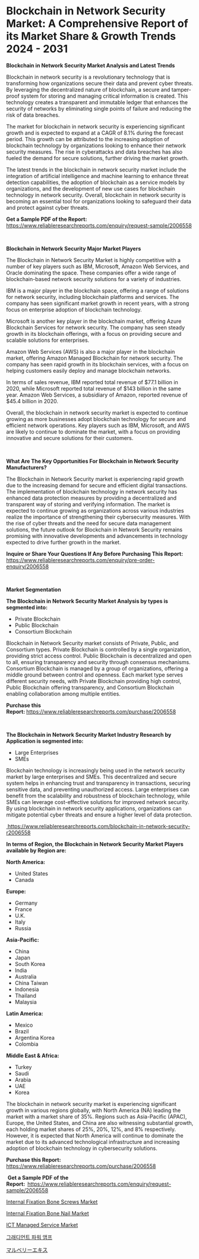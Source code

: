<p><h1>Blockchain in Network Security Market: A Comprehensive Report of its Market Share & Growth Trends 2024 - 2031</h1></p><p><strong>Blockchain in Network Security Market Analysis and Latest Trends</strong></p>
<p><p>Blockchain in network security is a revolutionary technology that is transforming how organizations secure their data and prevent cyber threats. By leveraging the decentralized nature of blockchain, a secure and tamper-proof system for storing and managing critical information is created. This technology creates a transparent and immutable ledger that enhances the security of networks by eliminating single points of failure and reducing the risk of data breaches.</p><p>The market for blockchain in network security is experiencing significant growth and is expected to expand at a CAGR of 8.1% during the forecast period. This growth can be attributed to the increasing adoption of blockchain technology by organizations looking to enhance their network security measures. The rise in cyberattacks and data breaches has also fueled the demand for secure solutions, further driving the market growth.</p><p>The latest trends in the blockchain in network security market include the integration of artificial intelligence and machine learning to enhance threat detection capabilities, the adoption of blockchain as a service models by organizations, and the development of new use cases for blockchain technology in network security. Overall, blockchain in network security is becoming an essential tool for organizations looking to safeguard their data and protect against cyber threats.</p></p>
<p><strong>Get a Sample PDF of the Report:&nbsp;</strong> <a href="https://www.reliableresearchreports.com/enquiry/request-sample/2006558">https://www.reliableresearchreports.com/enquiry/request-sample/2006558</a></p>
<p>&nbsp;</p>
<p><strong>Blockchain in Network Security Major Market Players</strong></p>
<p><p>The Blockchain in Network Security Market is highly competitive with a number of key players such as IBM, Microsoft, Amazon Web Services, and Oracle dominating the space. These companies offer a wide range of blockchain-based network security solutions for a variety of industries.</p><p>IBM is a major player in the blockchain space, offering a range of solutions for network security, including blockchain platforms and services. The company has seen significant market growth in recent years, with a strong focus on enterprise adoption of blockchain technology.</p><p>Microsoft is another key player in the blockchain market, offering Azure Blockchain Services for network security. The company has seen steady growth in its blockchain offerings, with a focus on providing secure and scalable solutions for enterprises.</p><p>Amazon Web Services (AWS) is also a major player in the blockchain market, offering Amazon Managed Blockchain for network security. The company has seen rapid growth in its blockchain services, with a focus on helping customers easily deploy and manage blockchain networks.</p><p>In terms of sales revenue, IBM reported total revenue of $77.1 billion in 2020, while Microsoft reported total revenue of $143 billion in the same year. Amazon Web Services, a subsidiary of Amazon, reported revenue of $45.4 billion in 2020.</p><p>Overall, the blockchain in network security market is expected to continue growing as more businesses adopt blockchain technology for secure and efficient network operations. Key players such as IBM, Microsoft, and AWS are likely to continue to dominate the market, with a focus on providing innovative and secure solutions for their customers.</p></p>
<p>&nbsp;</p>
<p><strong>What Are The Key Opportunities For Blockchain in Network Security Manufacturers?</strong></p>
<p><p>The Blockchain in Network Security market is experiencing rapid growth due to the increasing demand for secure and efficient digital transactions. The implementation of blockchain technology in network security has enhanced data protection measures by providing a decentralized and transparent way of storing and verifying information. The market is expected to continue growing as organizations across various industries realize the importance of strengthening their cybersecurity measures. With the rise of cyber threats and the need for secure data management solutions, the future outlook for Blockchain in Network Security remains promising with innovative developments and advancements in technology expected to drive further growth in the market.</p></p>
<p><strong>Inquire or Share Your Questions If Any Before Purchasing This Report:</strong> <a href="https://www.reliableresearchreports.com/enquiry/pre-order-enquiry/2006558">https://www.reliableresearchreports.com/enquiry/pre-order-enquiry/2006558</a></p>
<p>&nbsp;</p>
<p><strong>Market Segmentation</strong></p>
<p><strong>The Blockchain in Network Security Market Analysis by types is segmented into:</strong></p>
<p><ul><li>Private Blockchain</li><li>Public Blockchain</li><li>Consortium Blockchain</li></ul></p>
<p><p>Blockchain in Network Security market consists of Private, Public, and Consortium types. Private Blockchain is controlled by a single organization, providing strict access control. Public Blockchain is decentralized and open to all, ensuring transparency and security through consensus mechanisms. Consortium Blockchain is managed by a group of organizations, offering a middle ground between control and openness. Each market type serves different security needs, with Private Blockchain providing high control, Public Blockchain offering transparency, and Consortium Blockchain enabling collaboration among multiple entities.</p></p>
<p><strong>Purchase this Report:&nbsp;</strong><a href="https://www.reliableresearchreports.com/purchase/2006558">https://www.reliableresearchreports.com/purchase/2006558</a></p>
<p>&nbsp;</p>
<p><strong>The Blockchain in Network Security Market Industry Research by Application is segmented into:</strong></p>
<p><ul><li>Large Enterprises</li><li>SMEs</li></ul></p>
<p><p>Blockchain technology is increasingly being used in the network security market by large enterprises and SMEs. This decentralized and secure system helps in enhancing trust and transparency in transactions, securing sensitive data, and preventing unauthorized access. Large enterprises can benefit from the scalability and robustness of blockchain technology, while SMEs can leverage cost-effective solutions for improved network security. By using blockchain in network security applications, organizations can mitigate potential cyber threats and ensure a higher level of data protection.</p></p>
<p><a href="https://www.reliableresearchreports.com/blockchain-in-network-security-r2006558">&nbsp;https://www.reliableresearchreports.com/blockchain-in-network-security-r2006558</a></p>
<p><strong>In terms of Region, the Blockchain in Network Security Market Players available by Region are:</strong></p>
<p>
    <p> <strong> North America: </strong>
        <ul>
            <li>United States</li>
            <li>Canada</li>
        </ul>
        </p> 
    <p> <strong> Europe: </strong>
        <ul>
            <li>Germany</li>
            <li>France</li>
            <li>U.K.</li>
            <li>Italy</li>
            <li>Russia</li>
        </ul>
        </p> 
    <p> <strong> Asia-Pacific: </strong>
        <ul>
            <li>China</li>
            <li>Japan</li>
            <li>South Korea</li>
            <li>India</li>
            <li>Australia</li>
            <li>China Taiwan</li>
            <li>Indonesia</li>
            <li>Thailand</li>
            <li>Malaysia</li>
        </ul>
        </p> 
    <p> <strong> Latin America: </strong>
        <ul>
            <li>Mexico</li>
            <li>Brazil</li>
            <li>Argentina Korea</li>
            <li>Colombia</li>
        </ul>
        </p> 
    <p> <strong> Middle East & Africa: </strong>
        <ul>
            <li>Turkey</li>
            <li>Saudi</li>
            <li>Arabia</li>
            <li>UAE</li>
            <li>Korea</li>
        </ul>
    </p>
    </p>
<p><p>The blockchain in network security market is experiencing significant growth in various regions globally, with North America (NA) leading the market with a market share of 35%. Regions such as Asia-Pacific (APAC), Europe, the United States, and China are also witnessing substantial growth, each holding market shares of 25%, 20%, 12%, and 8% respectively. However, it is expected that North America will continue to dominate the market due to its advanced technological infrastructure and increasing adoption of blockchain technology in cybersecurity solutions.</p></p>
<p><strong>Purchase this Report: </strong><a href="https://www.reliableresearchreports.com/purchase/2006558">https://www.reliableresearchreports.com/purchase/2006558</a></p>
<p>&nbsp;<strong>Get a Sample PDF of the Report:&nbsp;&nbsp;</strong><a href="https://www.reliableresearchreports.com/enquiry/request-sample/2006558">https://www.reliableresearchreports.com/enquiry/request-sample/2006558</a></p>
<p><strong></strong></p>
<p><p><a href="https://www.linkedin.com/pulse/internal-fixation-bone-screws-market-size-trends-complete-industry-mmuvf?trackingId=g5n4exnS4gGLL%2BWyd3hfqw%3D%3D">Internal Fixation Bone Screws Market</a></p><p><a href="https://www.linkedin.com/pulse/internal-fixation-bone-nail-market-share-evolution-growth-trends-19rhf?trackingId=cahXKrujYOea754uC62KTA%3D%3D">Internal Fixation Bone Nail Market</a></p><p><a href="https://github.com/CliffMedina6/Market-Research-Report-List-4/blob/main/ict-managed-service-market.md">ICT Managed Service Market</a></p><p><a href="https://medium.com/@kirstenhintz/%EA%B2%BD%EC%82%AC-%EC%A0%84%EB%A0%A5-%EC%A6%9D%ED%8F%AD%EA%B8%B0-%EC%8B%9C%EC%9E%A5-%EB%8F%99%ED%96%A5-%EB%B0%8F-%EC%8B%9C%EC%9E%A5-%EB%B6%84%EC%84%9D%EC%9D%80-2024-2031-%EB%85%84-%EA%B8%B0%EA%B0%84%EC%9D%84-%EC%98%88%EC%B8%A1%ED%96%88%EC%8A%B5%EB%8B%88%EB%8B%A4-b122311d54b4">그래디언트 파워 앰프</a></p><p><a href="https://github.com/RaeJenkins1952/Market-Research-Report-List-1/blob/main/939701632603.md">マルベリーエキス</a></p></p>